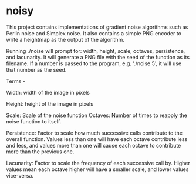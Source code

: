 # noisy
This project contains implementations of gradient noise algorithms such as Perlin noise and Simplex noise.
It also contains a simple PNG encoder to write a heightmap as the output of the algorithm.

Running ./noise will prompt for: width, height, scale, octaves, persistence, and lacunarity. It will generate
a PNG file with the seed of the function as its filename. If a number is passed to the program, e.g. './noise 5',
it will use that number as the seed.

Terms -

Width: width of the image in pixels

Height: height of the image in pixels

Scale: Scale of the noise function
Octaves: Number of times to reapply the noise function to itself.

Persistence: Factor to scale how much successive calls contribute to the overall function. Values less than
             one will have each octave contribute less and less, and values more than one will cause each
             octave to contribute more than the previous one.
             
Lacunarity: Factor to scale the frequency of each successive call by. Higher values mean each octave higher
            will have a smaller scale, and lower values vice-versa.
